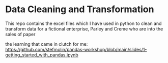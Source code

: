 # Data Cleaning and Transformation

This repo contains the excel files which I have used in python to clean and transform data for a fictional enterprise, Parley and Creme who are into the sales of paper

the learning that came in clutch for me: https://github.com/stefmolin/pandas-workshop/blob/main/slides/1-getting_started_with_pandas.ipynb
